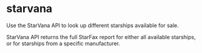 # starvana

Use the StarVana API to look up different starships available for sale.

StarVana API returns the full StarFax report for either all available starships, or for starships from a specific manufacturer.